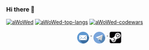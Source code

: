 ### Hi there 👋

[![aWoWed](https://github-readme-stats.vercel.app/api?username=aWoWed&count_private=true&include_all_commits=true&theme=midnight-purple&show_icons=true&layout=compact)](https://github.com/aWoWed/aWoWed)
[![aWoWed-top-langs](https://github-readme-stats.vercel.app/api/top-langs?username=aWoWed&count_private=true&include_all_commits=true&theme=midnight-purple&show_icons=true&layout=compact)](https://github.com/aWoWed/aWoWed)
[![aWoWed-codewars](https://www.codewars.com/users/aWoWed/badges/large)](https://www.codewars.com/users/aWoWed)

<p align="center"> 
  <a href="mailto:andrey_roland@hotmail.com">
    <img src="https://github.com/aWoWed/aWoWed/blob/main/assets/email.svg" alt="Mail me" style="vertical-align:top; margin:4px" height=32>
  </a>
  <a href="https://t.me/aWoWed">
    <img src="https://github.com/aWoWed/aWoWed/blob/main/assets/telegram.svg" alt="Telegram" style="vertical-align:top; margin:4px" height=32>
  </a>
  <a href="https://steamcommunity.com/id/19serg">
    <img src="https://github.com/aWoWed/aWoWed/blob/main/assets/steam.svg" alt="Steam" style="vertical-align:top; margin:4px" height=32>
  </a>
</p>

<!--
**aWoWed/aWoWed** is a ✨ _special_ ✨ repository because its `README.md` (this file) appears on your GitHub profile.

Here are some ideas to get you started:

- 🔭 I’m currently working on ...
- 🌱 I’m currently learning ...
- 👯 I’m looking to collaborate on ...
- 🤔 I’m looking for help with ...
- 💬 Ask me about ...
- 📫 How to reach me: ...
- 😄 Pronouns: ...
- ⚡ Fun fact: ...
-->
